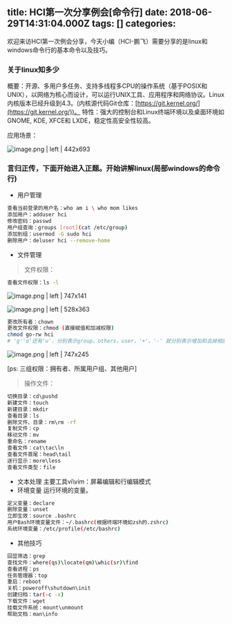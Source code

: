 
title: HCI第一次分享例会[命令行]
date: 2018-06-29T14:31:04.000Z
tags: []
categories: 
---
欢迎来访HCI第一次例会分享，今天小编（HCI-鹏飞）需要分享的是linux和windows命令行的基本命令以及技巧。

### <a name="bovtlm"></a>关于linux知多少

概要：开源、多用户多任务、支持多线程多CPU的操作系统（基于POSIX和UNIX），以网络为核心而设计，可以运行UNIX工具、应用程序和网络协议。Linux内核版本已经升级到4.3。(内核源代码Git仓库：[https://git.kernel.org/](https://git.kernel.org/))。
特性：强大的控制台和Linux终端环境以及桌面环境如GNOME, KDE, XFCE和 LXDE，稳定性高安全性较高。

应用场景：




![image.png | left | 442x693](https://cdn.yuque.com/yuque/0/2018/png/103147/1530282614096-ab87ccb8-d840-4f46-8e0b-d854f6f28999.png "")


### <a name="np1gov"></a>言归正传，下面开始进入正题。开始讲解linux(局部windows的命令行)

* 用户管理

```Bash
查看当前登录的用户名：who am i \ who mom likes
添加用户：adduser hci
修改密码：passwd
用户组查询：groups [root](cat /etc/group)
添加到组：usermod -G sudo hci
删除用户：deluser hci --remove-home
```

* 文件管理

> 文件权限：

```Bash
查看文件权限：ls -l
```



![image.png | left | 747x141](https://cdn.yuque.com/yuque/0/2018/png/103147/1530282638549-5e6ff30a-676f-4162-a8af-fb1b07a735cc.png "")



![image.png | left | 528x363](https://cdn.yuque.com/yuque/0/2018/png/103147/1530282646577-acd64bd4-6eaa-41dc-a9e4-5c4627293458.png "")


```Bash
更改所有者：chown
更改文件权限：chmod (直接赋值和加减权限)
chmod go-rw hci
# 'g''o'还有'u'，分别表示group，others，user，'+'，'-' 就分别表示增加和去掉相应的权限

```



![image.png | left | 747x245](https://cdn.yuque.com/yuque/0/2018/png/103147/1530282661213-c3bd0152-16ce-4546-9a6c-4a0b1cb83833.png "")


[ps: 三组权限：拥有者、所属用户组、其他用户]
> 操作文件：

```Bash
切换目录：cd\pushd
新建文件：touch
新建目录：mkdir
查看目录：ls
删除文件、目录：rm\rm -rf
复制文件：cp
移动文件：mv
重命名：rename
查看文件：cat\tac\ln
查看文件首尾：head\tail
逐行显示：more\less
查看文件类型：file
```

* 文本处理
    主要工具vi\vim：屏幕编辑和行编辑模式
* 环境变量
    运行环境的变量。

```Bash
定义变量：declare
删除变量：unset
立即生效：source .bashrc
用户Bash环境变量文件：~/.bashrc(根据终端环境如zsh的.zshrc)
系统环境变量：/etc/profile(/etc/bashrc)
```

* 其他技巧

```Bash
回显筛选：grep
查找文件：where(qs)\locate(qm)\whic(sr)\find
查看进程：ps
任务管理器：top
重启：reboot
关机：poweroff\shutdown\init
创建归档：tar(-c -x)
下载文件：wget
挂载文件系统：mount\unmount
帮助文档：man\info
```


